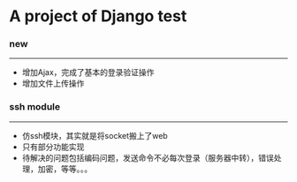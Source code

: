 # A project of Django test
### new
***
* 增加Ajax，完成了基本的登录验证操作
* 增加文件上传操作

### ssh module
***
* 仿ssh模块，其实就是将socket搬上了web
* 只有部分功能实现
* 待解决的问题包括编码问题，发送命令不必每次登录（服务器中转），错误处理，加密，等等。。。
